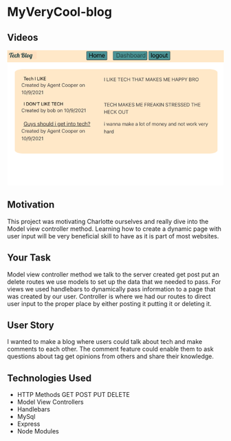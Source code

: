 # MyVeryCool-blog



## Videos

![](public/images/screenshot.png)



## Motivation

This project was motivating Charlotte ourselves and really dive into the Model view controller method. Learning how to create a dynamic page with user input will be very beneficial skill to have as it is part of most websites.


## Your Task

Model view controller method we talk to the server created get post put an delete routes we use models to set up the data that we needed to pass.
For views we used handlebars to dynamically pass information to a page that was created by our user. Controller is where we had our routes to direct user input to the proper place by either posting it putting it or deleting it.


## User Story

I wanted to make a blog where users could talk about tech and make comments to each other. The comment feature could enable them to ask questions about tag get opinions from others and share their knowledge.

## Technologies Used

* HTTP Methods GET POST PUT DELETE 
* Model View Controllers 
* Handlebars
* MySql 
* Express 
* Node Modules

